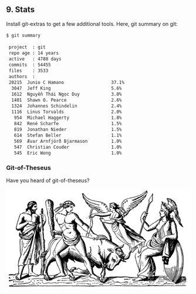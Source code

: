 ## 9. Stats



Install git-extras to get a few additional tools. Here, git summary on git:

```
$ git summary

 project  : git
 repo age : 14 years
 active   : 4788 days
 commits  : 54455
 files    : 3533
 authors  :
 20215  Junio C Hamano                  37.1%
  3047  Jeff King                       5.6%
  1612  Nguyễn Thái Ngọc Duy            3.0%
  1401  Shawn O. Pearce                 2.6%
  1324  Johannes Schindelin             2.4%
  1116  Linus Torvalds                  2.0%
   954  Michael Haggerty                1.8%
   842  René Scharfe                    1.5%
   819  Jonathan Nieder                 1.5%
   614  Stefan Beller                   1.1%
   569  Ævar Arnfjörð Bjarmason         1.0%
   547  Christian Couder                1.0%
   545  Eric Wong                       1.0%

```

### Git-of-Theseus

Have you heard of git-of-theseus?

![](static/theseusmin_22083.png)
